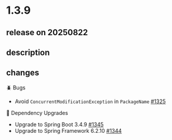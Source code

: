 # 1.3.9

## release on 20250822
## description
## changes
🪲 Bugs

* Avoid <code>ConcurrentModificationException</code> in <code>PackageName</code> <a href="https://github.com/spring-projects/spring-modulith/issues/1325" data-hovercard-type="issue" data-hovercard-url="/spring-projects/spring-modulith/issues/1325/hovercard">#1325</a>

🔨 Dependency Upgrades

* Upgrade to Spring Boot 3.4.9 <a href="https://github.com/spring-projects/spring-modulith/issues/1345" data-hovercard-type="issue" data-hovercard-url="/spring-projects/spring-modulith/issues/1345/hovercard">#1345</a>
* Upgrade to Spring Framework 6.2.10 <a href="https://github.com/spring-projects/spring-modulith/issues/1344" data-hovercard-type="issue" data-hovercard-url="/spring-projects/spring-modulith/issues/1344/hovercard">#1344</a>

